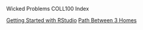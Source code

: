 Wicked Problems COLL100 Index

[Getting Started with RStudio](https://github.com/VictorGedeck/data100/blob/master/GettingStarted.md) 
[Path Between 3 Homes](https://github.com/VictorGedeck/data100/blob/master/PathBetween3Homes.md)
